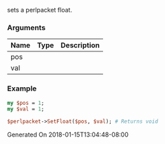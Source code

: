 sets a perlpacket float.
### Arguments
**Name**|**Type**|**Description**
:---|:---|:---
pos||
val||

### Example

```perl
my $pos = 1;
my $val = 1;

$perlpacket->SetFloat($pos, $val); # Returns void
```


Generated On 2018-01-15T13:04:48-08:00